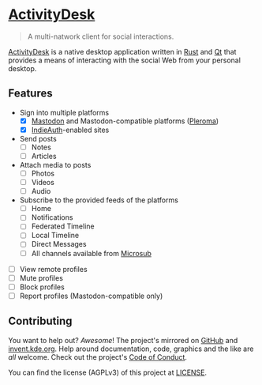 # [ActivityDesk](https://activitydesk.black.af)

> A multi-natwork client for social interactions.

[ActivityDesk][1] is a native desktop application written in [Rust][] and [Qt][]
that provides a means of interacting with the social Web from your personal
desktop.

## Features

 * Sign into multiple platforms
   * [x] [Mastodon][] and Mastodon-compatible platforms ([Pleroma][])
   * [x] [IndieAuth][]-enabled sites
 * Send posts
   * [ ] Notes
   * [ ] Articles
 * Attach media to posts
   * [ ] Photos
   * [ ] Videos
   * [ ] Audio
 * Subscribe to the provided feeds of the platforms
   * [ ] Home
   * [ ] Notifications
   * [ ] Federated Timeline
   * [ ] Local Timeline
   * [ ] Direct Messages
   * [ ] All channels available from [Microsub][]
 * [ ] View remote profiles
 * [ ] Mute profiles
 * [ ] Block profiles
 * [ ] Report profiles (Mastodon-compatible only)

## Contributing

You want to help out? _Awesome_! The project's mirrored on [GitHub][] and
[invent.kde.org][]. Help around documentation, code, graphics and the like are
_all_ welcome. Check out the project's [Code of Conduct][2].

You can find the license (AGPLv3) of this project at [LICENSE](./LICENSE).

[1]: https://activitydesk.black.af
[2]: ./CODE_OF_CONDUCT.markdown
[rust]: https://rustlang.org
[qt]: https://qt.io
[indieauth]: https://indieauth.com
[mastodon]: https://joinmastodon.org
[pleroma]: https://pleroma.social/
[microsub]: https://indieweb.org/Microsub
[invent.kde.org]: https://invent.kde.org/jalcine/activitydesk
[github]: https://github.com/blackaf/activitydesk
